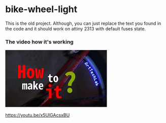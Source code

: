 # bike-wheel-light

This is the old project. Although, you can just replace the text you found in the code and it should work on attiny 2313 with default fuses state.

### The video how it's working

<img src="thumb.webp"/>

https://youtu.be/x5UlGAcsxBU
